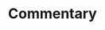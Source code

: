 ---
title: Commentary
score: We Shall Run (1963)
artist: Yvonne Rainer
order: 81
layout: essay
toc: false
menu: false
contributor:
  - id: jbryanwilson
---